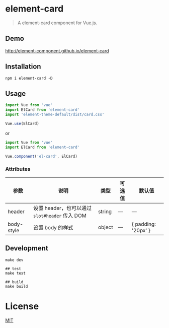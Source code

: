 # element-card
> A element-card component for Vue.js.

## Demo
http://element-component.github.io/element-card

## Installation
```shell
npm i element-card -D
```

## Usage
```javascript
import Vue from 'vue'
import ElCard from 'element-card'
import 'element-theme-default/dist/card.css'

Vue.use(ElCard)
```

or

```javascript
import Vue from 'vue'
import ElCard from 'element-card'

Vue.component('el-card', ElCard)
```

### Attributes
| 参数      | 说明    | 类型      | 可选值       | 默认值   |
|---------- |-------- |---------- |-------------  |-------- |
| header | 设置 header，也可以通过 `slot#header` 传入 DOM | string| — | — |
| body-style | 设置 body 的样式| object| — | { padding: '20px' } |

## Development
```shell
make dev

## test
make test

## build
make build
```

# License
[MIT](https://opensource.org/licenses/MIT)
